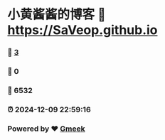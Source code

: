 # 小黄酱酱的博客 :link: https://SaVeop.github.io 
### :page_facing_up: [3](https://SaVeop.github.io/tag.html) 
### :speech_balloon: 0 
### :hibiscus: 6532 
### :alarm_clock: 2024-12-09 22:59:16 
### Powered by :heart: [Gmeek](https://github.com/Meekdai/Gmeek)
